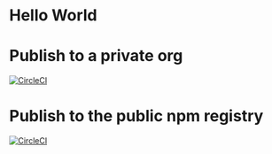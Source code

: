 # Hello World

# Publish to a private org
[![CircleCI](https://circleci.com/gh/gkhunger-personal/NodeHW/tree/master.svg?style=svg&circle-token=6ddc3d59094924583152002b82b0bb4fc33e4afc)](https://circleci.com/gh/gkhunger-personal/NodeHW/tree/master)

# Publish to the public npm registry
[![CircleCI](https://circleci.com/gh/gkhunger-personal/NodeHW/tree/publish_public.svg?style=svg&circle-token=6ddc3d59094924583152002b82b0bb4fc33e4afc)](https://circleci.com/gh/gkhunger-personal/NodeHW/tree/publish_public)
